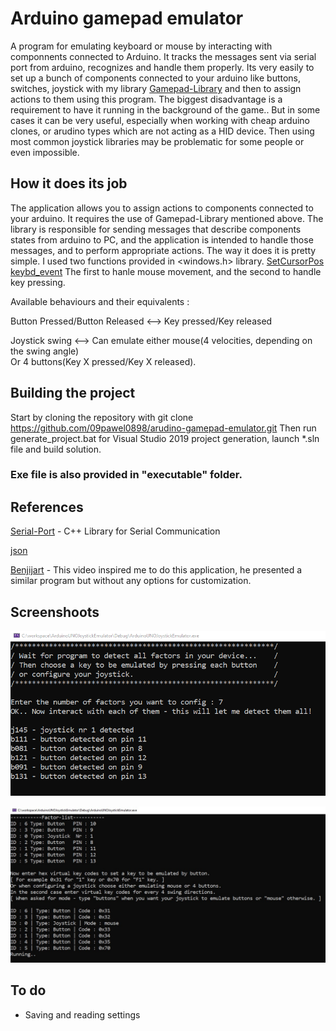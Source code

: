 # Arduino gamepad emulator

A program for emulating keyboard or mouse by interacting with componnents connected to Arduino.
It tracks the messages sent via serial port from arduino, recognizes and handle them properly.
Its very easily to set up a bunch of components connected to your arduino like buttons, switches, joystick
with my library [Gamepad-Library](https://github.com/09pawel0898/arduino-gamepad-lib "Gamepad-Library") and then to assign actions to them using this program.
The biggest disadvantage is a requirement to have it running in the background of the game..
But in some cases it can be very useful, especially when working with cheap arduino clones, or arudino types
which are not acting as a HID device. Then using most common joystick libraries may be problematic for 
some people or even impossible.

## How it does its job

The application allows you to assign actions to components connected to your arduino.
It requires the use of Gamepad-Library mentioned above. The library is responsible for sending messages
that describe components states from arduino to PC, and the application is intended to handle those messages, and to perform
appropriate actions. The way it does it is pretty simple. I used two functions provided in <windows.h> library.
[SetCursorPos](https://docs.microsoft.com/en-us/windows/win32/api/winuser/nf-winuser-setcursorpos "SetCursorPos")
[keybd_event](https://docs.microsoft.com/en-us/windows/win32/api/winuser/nf-winuser-keybd_event "keybd_event")
The first to hanle mouse movement, and the second to handle key pressing.

Available behaviours and their equivalents :

Button Pressed/Button Released <--> Key pressed/Key released

Joystick swing <--> Can emulate either mouse(4 velocities, depending on the swing angle)                  
Or 4 buttons(Key X pressed/Key X released).

## Building the project

Start by cloning the repository with git clone https://github.com/09pawel0898/arudino-gamepad-emulator.git
Then run generate_project.bat for Visual Studio 2019 project generation, launch *.sln file and build solution.

### Exe file is also provided in "executable" folder.

## References

  [Serial-Port](https://github.com/manashmandal/SerialPort "Serial-Port")  - C++ Library for Serial Communication
  
  [json](https://github.com/nlohmann/json "json")
  
  [Benjijart](https://www.youtube.com/watch?v=EkzCk_oesJk "Benjijart") - This video inspired me to do this application, 
  he presented a similar program but without any options for customization.
  
## Screenshoots

![ScreenShot](screenshots/scr2.png)

![ScreenShot](screenshots/scr1.jpg)

## To do
* Saving and reading settings
